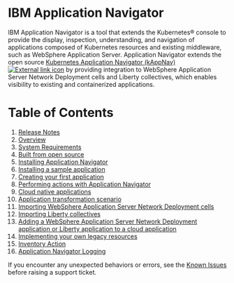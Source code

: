 # IBM Application Navigator

IBM Application Navigator is a tool that extends the Kubernetes&reg; console to provide the display, inspection, understanding, and
navigation of applications composed of Kubernetes resources and existing middleware, such as WebSphere Application Server.
Application Navigator extends the open source [Kubernetes Application Navigator (kAppNav) ![External link icon](images/icons/launch-glyph.svg "External link icon")](http://kappnav.io) by providing integration to
WebSphere Application Server Network Deployment cells and Liberty collectives, which enables visibility to existing and containerized applications.

# Table of Contents

1. [Release Notes](releasenotes.md)
1. [Overview](overview.md)
1. [System Requirements](requirements.md)
1. [Built from open source](opensource.md)
1. [Installing Application Navigator](install.md)
1. [Installing a sample application](https://github.com/kappnav/README#install-sample-application)
1. [Creating your first application](https://github.com/kappnav/README/blob/master/how-to-create-applications.md)
1. [Performing actions with Application Navigator](actions.md)
1. [Cloud native applications](cloudnative.md)
1. [Application transformation scenario](https://youtu.be/h833ZN8KQy0)
1. [Importing WebSphere Application Server Network Deployment cells](importcell.md)
1. [Importing Liberty collectives](importcoll.md)
1. [Adding a WebSphere Application Server Network Deployment application or Liberty application to a cloud application](addtwaslib.md)
1. [Implementing your own legacy resources](https://github.com/kappnav/samples/tree/master/legacyapp)
1. [Inventory Action](https://github.com/IBM/appnav/blob/master/docs/inventory.md)
1. [Application Navigator Logging](https://github.com/IBM/appnav/blob/master/docs/logging.md)


If you encounter any unexpected behaviors or errors, see the [Known Issues](known-issues.md) before raising a support ticket.
